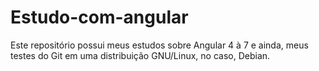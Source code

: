 # Estudo-com-angular
Este repositório possui meus estudos sobre Angular 4 à 7 e ainda, meus testes do Git em uma distribuição GNU/Linux, no caso, Debian.
